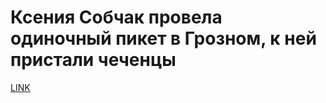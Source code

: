 # Ксения Собчак провела одиночный пикет в Грозном, к ней пристали чеченцы



[LINK](https://varlamov.ru/2761174.html)
